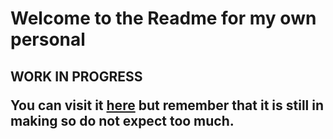<h1>Welcome to the Readme for my own personal 

<h2>WORK IN PROGRESS

You can visit it [here](https://mette.tech) but remember that it is still in making so do not expect too much. 


